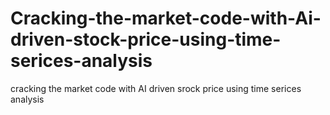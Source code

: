 # Cracking-the-market-code-with-Ai-driven-stock-price-using-time-serices-analysis
cracking the market code with AI driven srock price using time serices analysis
